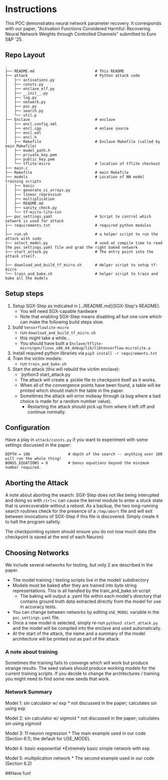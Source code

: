 # Instructions

This POC demonstrates neural network parameter recovery.  It corresponds with our paper, "Activation Functions Considered Harmful: Recovering Neural Network Weights through Controlled Channels" submitted to Euro S&P '25.

## Repo Layout

```
.
├── README.md                           # This README
├── attack                              # Python attack code
│   ├── activations.py
│   ├── consts.py
│   ├── enclave_elf.py
│   ├── __init__.py
│   ├── log.py
│   ├── network.py
│   ├── poc.py
│   ├── search.py
│   └── util.p
├── Enclave                             # enclave
│   ├── encl.config.xml
│   ├── encl.cpp                        # enlave source
│   ├── encl.edl
│   ├── encl.h
│   ├── Makefile                        # Enclave Makefile (called by main Makefile)
│   ├── model_path.h
│   ├── private_key.pem
│   ├── public_key.pem
│   └── tflite-micro                    # location of tflite checkout
├── main.c
├── Makefile                            # main Makefile
├── models                              # Location of NN model training scripts
│   ├── basic
│   ├── generate_cc_arrays.py
│   ├── linear_regression
│   ├── multiplication
│   ├── README.md
│   ├── sanity_check.py
│   └── tf-micro-lite-sin
├── poc_settings.yaml                   # Script to control which network is used for attack
├── requirements.txt                    # required python modules
│
├── run.sh                              # a helper script to run the attack with sudo
├── select_model.py                     # used at compile time to read the poc_settings.yaml file and grab the right baked network
├── start_attack.py                     # The entry point into the attack itself.
│
├── download_and_build_tf_micro.sh      # Helper script to setup tf-micro
└── train_and_bake.sh                   # helper script to train and bake all the models
```



## Setup steps
1. Setup SGX-Step as indicated in [../README.md](SGX-Step's README).
    * You will need SGX-capable hardware
    * Note that enabling SGX-Step means disabling all but one core which can make the following build steps slow.
2. build `tensorflowlite-micro`
    * run `download_and_build_tf_micro.sh`
    * this might take a while...
    * You should have built a `Enclave/tflite-micro/gen/linux_x86_64_debug/lib/libtensorflow-microlite.a`
3. Install required python libraries via `pip3 install -r requirements.txt`
4. Train the victim models:
    * run `train_and_bake.sh`
5. Start the attack (this will rebuild the victim enclave):
    * `python3 start_attack.py
    * The attack will create a .pickle file to checkpoint itself as it works.
    * When all of the convergence points have been found, a table will be printed which should match the table in the paper.
	* Sometimes the attack will error midway through (a bug where a bad choice is made for a random number value).
		* Restarting the attack should pick up from where it left off and continue normally.

## Configuration
Have a play in `attack/consts.py` if you want to experiment with some settings discussed in the paper:

```
DEPTH = 100                 # depth of the search -- anything over 100 will run the whole thing!
BONUS_EQUATIONS = 0         # bonus equations beyond the minimum number required.
```

## Aborting the Attack
A note about aborting the search: SGX-Step does not like being interupted and doing so with `ctrl+c` can cause the kernel module to enter a stuck state that is unrecoverable without a reboot.  As a backup, the two long-running search routines check for the presence of a `/tmp/abort` file and will exit between invocations of SGX-Step if this file is discovered.  Simply create it to halt the program safetly.

The checkpointing system should ensure you do not lose much data (the checkpoint is saved at the end of each Neuron)


## Choosing Networks
We include several networks for testing, but only 2 are described in the paper.

* The model training / testing scripts live in the model/ subdirectory
* Models must be baked after they are trained into byte string representations.  This is all handled by the train_and_bake.sh script
    * The baking will output a .yaml file within each model's directory that contains ground truth data extracted directly from the model for use in accuracy tests.
* You can change between networks by editing `USE_MODEL` variable in the `poc_settings.yaml` file.
* Once a new model is selected, simply re-run `python3 start_attack.py` and the model will be compiled into the enclave and used automatically.
* At the start of the attack, the name and a summary of the model architecture will be printed out as part of the attack.

### A note about training
Sometimes the training fails to converge which will work but produce strange results.  The seed values should produce working models for the current training scripts.  If you decide to change the architectures / training you might need to find some new seeds that work.

### Network Summary
Model 1: sin calculator w/ exp
	* not discussed in the paper; calculates sin using exp

Model 2: sin calculator w/ sigmoid
	* not discussed in the paper; calculates sin using sigmoid

Model 3: 11 neuron regression
	* The main example used in our code (Section 6.1); the default for USE_MODEL

Model 4: basic exponential
	 *Extremely basic simple network with exp

Model 5: multiplication network
	* The second example used in our code (Section 6.2)

##Have fun!
